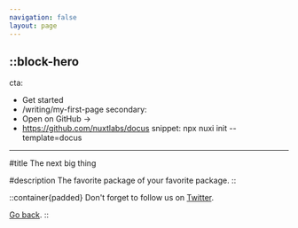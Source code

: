 ```yaml
---
navigation: false
layout: page
---
```


::block-hero
---
cta:
  - Get started
  - /writing/my-first-page
secondary:
  - Open on GitHub →
  - https://github.com/nuxtlabs/docus
snippet: npx nuxi init --template=docus
---

#title
The next big thing

#description
The favorite package of your favorite package.
::

::container{padded}
Don't forget to follow us on [Twitter](https://twitter.com/nuxtlabs).

[Go back](/writing/my-first-page).
::
